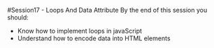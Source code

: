 #Session17 - Loops And Data Attribute
By the end of this session you should:


 * Know how to implement loops in javaScript
 * Understand how to encode data into HTML elements 
 
 
